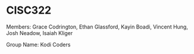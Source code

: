 # CISC322

Members: Grace Codrington, Ethan Glassford, Kayin Boadi, Vincent Hung, Josh Neadow, Isaiah Kliger

Group Name: Kodi Coders
